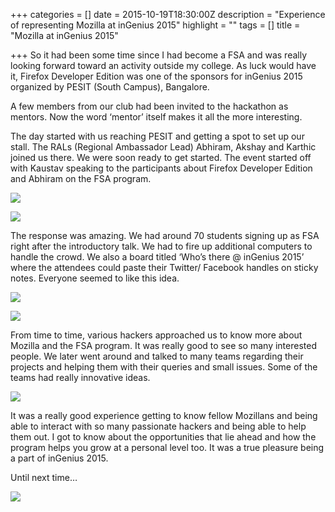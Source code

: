 +++
categories = []
date = 2015-10-19T18:30:00Z
description = "Experience of representing Mozilla at inGenius 2015"
highlight = ""
tags = []
title = "Mozilla at inGenius 2015"

+++
So it had been some time since I had become a FSA and was really looking forward toward an activity outside my college. As luck would have it, Firefox Developer Edition was one of the sponsors for inGenius 2015 organized by PESIT (South Campus), Bangalore.

A few members from our club had been invited to the hackathon as mentors. Now the word ‘mentor’ itself makes it all the more interesting.

The day started with us reaching PESIT and getting a spot to set up our stall. The RALs (Regional Ambassador Lead) Abhiram, Akshay and Karthic joined us there. We were soon ready to get started. The event started off with Kaustav speaking to the participants about Firefox Developer Edition and Abhiram on the FSA program.

![](/uploads/21269288604_f2834a17c5_b.jpg)

![](/uploads/img_20151002_115541-2-271x300.jpg)

The response was amazing. We had around 70 students signing up as FSA right after the introductory talk. We had to fire up additional computers to handle the crowd. We also a board titled ‘Who’s there @ inGenius 2015’ where the attendees could paste their Twitter/ Facebook handles on sticky notes. Everyone seemed to like this idea.

![](/uploads/12132484_10207772565898067_6227285729087459517_o.jpg)

![](/uploads/12045620_10207772565818065_8886259931049038627_o.jpg)

From time to time, various hackers approached us to know more about Mozilla and the FSA program. It was really good to see so many interested people. We later went around and talked to many teams regarding their projects and helping them with their queries and small issues. Some of the teams had really innovative ideas.

![](/uploads/12140208_10207773373598259_5793051195472324314_o.jpg)

It was a really good experience getting to know fellow Mozillans and being able to interact with so many passionate hackers and being able to help them out. I got to know about the opportunities that lie ahead and how the program helps you grow at a personal level too. It was a true pleasure being a part of inGenius 2015.

Until next time…

![](/uploads/12091193_10207772566178074_7620282099788436882_o.jpg)